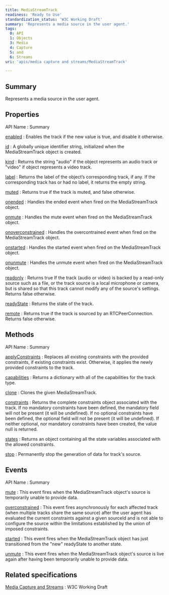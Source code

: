 ```yaml
---
title: MediaStreamTrack
readiness: 'Ready to Use'
standardization_status: 'W3C Working Draft'
summary: 'Represents a media source in the user agent.'
tags:
  0: API
  1: Objects
  3: Media
  4: Capture
  5: and
  6: Streams
uri: 'apis/media capture and streams/MediaStreamTrack'

---
```

## Summary

Represents a media source in the user agent.

## Properties

API Name
:   Summary

[enabled](/apis/media_capture_and_streams/MediaStreamTrack/enabled)
:   Enables the track if the new value is true, and disable it otherwise.

[id](/apis/media_capture_and_streams/MediaStreamTrack/id)
:   A globally unique identifier string, initialized when the MediaStreamTrack object is created.

[kind](/apis/media_capture_and_streams/MediaStreamTrack/kind)
:   Returns the string "audio" if the object represents an audio track or "video" if object represents a video track.

[label](/apis/media_capture_and_streams/MediaStreamTrack/label)
:   Returns the label of the object’s corresponding track, if any. If the corresponding track has or had no label, it returns the empty string.

[muted](/apis/media_capture_and_streams/MediaStreamTrack/muted)
:   Returns true if the track is muted, and false otherwise.

[onended](/apis/media_capture_and_streams/MediaStreamTrack/onended)
:   Handles the ended event when fired on the MediaStreamTrack object.

[onmute](/apis/media_capture_and_streams/MediaStreamTrack/onmute)
:   Handles the mute event when fired on the MediaStreamTrack object.

[onoverconstrained](/apis/media_capture_and_streams/MediaStreamTrack/onoverconstrained)
:   Handles the overcontrained event when fired on the MediaStreamTrack object.

[onstarted](/apis/media_capture_and_streams/MediaStreamTrack/onstarted)
:   Handles the started event when fired on the MediaStreamTrack object.

[onunmute](/apis/media_capture_and_streams/MediaStreamTrack/onunmute)
:   Handles the unmute event when fired on the MediaStreamTrack object.

[readonly](/apis/media_capture_and_streams/MediaStreamTrack/readonly)
:   Returns true If the track (audio or video) is backed by a read-only source such as a file, or the track source is a local microphone or camera, but is shared so that this track cannot modify any of the source's settings. Returns false otherwise.

[readyState](/apis/media_capture_and_streams/MediaStreamTrack/readyState)
:   Returns the state of the track.

[remote](/apis/media_capture_and_streams/MediaStreamTrack/remote)
:   Returns true if the track is sourced by an RTCPeerConnection. Returns false otherwise.

## Methods

API Name
:   Summary

[applyConstraints](/apis/media_capture_and_streams/MediaStreamTrack/applyConstraints)
:   Replaces all existing constraints with the provided constraints, if existing constraints exist. Otherwise, it applies the newly provided constraints to the track.

[capabilities](/apis/media_capture_and_streams/MediaStreamTrack/capabilities)
:   Returns a dictionary with all of the capabilities for the track type.

[clone](/apis/media_capture_and_streams/MediaStreamTrack/clone)
:   Clones the given MediaStreamTrack.

[constraints](/apis/media_capture_and_streams/MediaStreamTrack/constraints)
:   Returns the complete constraints object associated with the track. If no mandatory constraints have been defined, the mandatory field will not be present (it will be undefined). If no optional constraints have been defined, the optional field will not be present (it will be undefined). If neither optional, nor mandatory constraints have been created, the value null is returned.

[states](/apis/media_capture_and_streams/MediaStreamTrack/states)
:   Returns an object containing all the state variables associated with the allowed constraints.

[stop](/apis/media_capture_and_streams/MediaStreamTrack/stop)
:   Permanently stop the generation of data for track's source.

## Events

API Name
:   Summary

[mute](/apis/media_capture_and_streams/MediaStreamTrack/mute)
:   This event fires when the MediaStreamTrack object's source is temporarily unable to provide data.

[overconstrained](/apis/media_capture_and_streams/MediaStreamTrack/overconstrained)
:   This event fires asynchronously for each affected track (when multiple tracks share the same source) after the user agent has evaluated the current constraints against a given sourceId and is not able to configure the source within the limitations established by the union of imposed constraints.

[started](/apis/media_capture_and_streams/MediaStreamTrack/started)
:   This event fires when the MediaStreamTrack object has just transitioned from the "new" readyState to another state.

[unmute](/apis/media_capture_and_streams/MediaStreamTrack/unmute)
:   This event fires when the MediaStreamTrack object's source is live again after having been temporarily unable to provide data.

## Related specifications

[Media Capture and Streams](http://www.w3.org/TR/mediacapture-streams/)
:   W3C Working Draft
